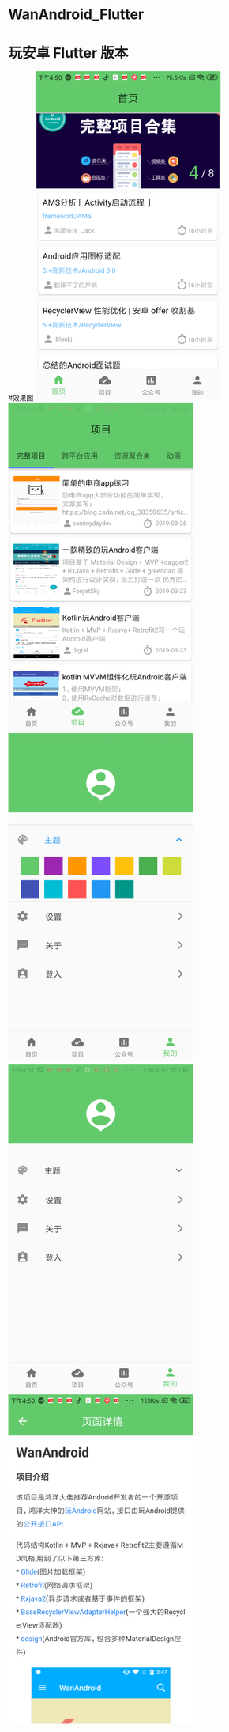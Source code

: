 
# WanAndroid_Flutter
玩安卓 Flutter 版本
=======

#效果图
 ![image](https://github.com/MaskEgo/WanAndroid_Flutter/blob/master/lib/pic/pic1.png)
 ![image](https://github.com/MaskEgo/WanAndroid_Flutter/blob/master/lib/pic/pic2.png)
 ![image](https://github.com/MaskEgo/WanAndroid_Flutter/blob/master/lib/pic/pic3.png)
 ![image](https://github.com/MaskEgo/WanAndroid_Flutter/blob/master/lib/pic/pic4.png)
 ![image](https://github.com/MaskEgo/WanAndroid_Flutter/blob/master/lib/pic/pic5.png)
